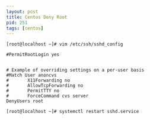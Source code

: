 ```yaml
---
layout: post
title: Centos Deny Root
pid: 251
tags: [centos]
---
```




    [root@localhost ~]# vim /etc/ssh/sshd_config

    #PermitRootLogin yes


    # Example of overriding settings on a per-user basis
    #Match User anoncvs
    #       X11Forwarding no
    #       AllowTcpForwarding no
    #       PermitTTY no
    #       ForceCommand cvs server
    DenyUsers root

    [root@localhost ~]# systemctl restart sshd.service




